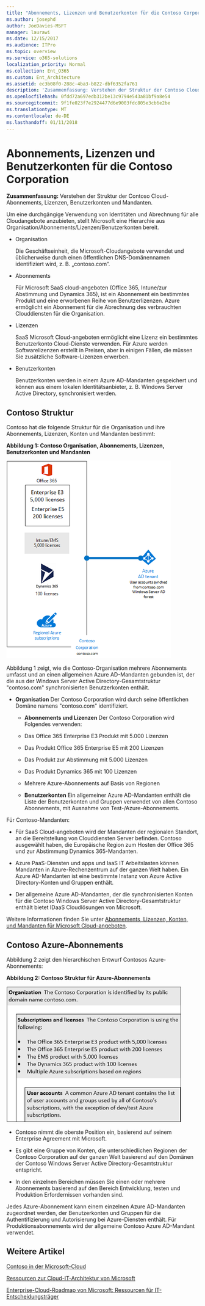 ```yaml
---
title: "Abonnements, Lizenzen und Benutzerkonten für die Contoso Corporation"
ms.author: josephd
author: JoeDavies-MSFT
manager: laurawi
ms.date: 12/15/2017
ms.audience: ITPro
ms.topic: overview
ms.service: o365-solutions
localization_priority: Normal
ms.collection: Ent_O365
ms.custom: Ent_Architecture
ms.assetid: ec3b08f0-288c-4ba3-b822-dbf6352fa761
description: 'Zusammenfassung: Verstehen der Struktur der Contoso Cloud-Abonnements, Lizenzen, Benutzerkonten und Mandanten.'
ms.openlocfilehash: 0fdd72a697edb312be13c9794e543a81bf9a8e54
ms.sourcegitcommit: 9f1fe023f7e2924477d6e9003fdc805e3cb6e2be
ms.translationtype: MT
ms.contentlocale: de-DE
ms.lasthandoff: 01/11/2018
---
```

# <a name="subscriptions-licenses-and-user-accounts-for-the-contoso-corporation"></a>Abonnements, Lizenzen und Benutzerkonten für die Contoso Corporation

 **Zusammenfassung:** Verstehen der Struktur der Contoso Cloud-Abonnements, Lizenzen, Benutzerkonten und Mandanten.
  
Um eine durchgängige Verwendung von Identitäten und Abrechnung für alle Cloudangebote anzubieten, stellt Microsoft eine Hierarchie aus Organisation/Abonnements/Lizenzen/Benutzerkonten bereit.

  
- Organisation
    
    Die Geschäftseinheit, die Microsoft-Cloudangebote verwendet und üblicherweise durch einen öffentlichen DNS-Domänennamen identifiziert wird, z. B. „contoso.com“.

    
- Abonnements
    
    Für Microsoft SaaS cloud-angeboten (Office 365, Intune/zur Abstimmung und Dynamics 365), ist ein Abonnement ein bestimmtes Produkt und eine erworbenen Reihe von Benutzerlizenzen. Azure ermöglicht ein Abonnement für die Abrechnung des verbrauchten Clouddiensten für die Organisation.
    
- Lizenzen
    
    SaaS Microsoft Cloud-angeboten ermöglicht eine Lizenz ein bestimmtes Benutzerkonto Cloud-Dienste verwenden. Für Azure werden Softwarelizenzen erstellt in Preisen, aber in einigen Fällen, die müssen Sie zusätzliche Software-Lizenzen erwerben.
    
- Benutzerkonten
    
    Benutzerkonten werden in einem Azure AD-Mandanten gespeichert und können aus einem lokalen Identitätsanbieter, z. B. Windows Server Active Directory, synchronisiert werden.
    
## <a name="contosos-structure"></a>Contoso Struktur

Contoso hat die folgende Struktur für die Organisation und ihre Abonnements, Lizenzen, Konten und Mandanten bestimmt:
  
**Abbildung 1: Contoso Organisation, Abonnements, Lizenzen, Benutzerkonten und Mandanten**

![Organisation, Abonnements, Lizenzen, Benutzerkonten und Mandanten von Contoso](images/Contoso_Poster/Subscriptions.png)
  
Abbildung 1 zeigt, wie die Contoso-Organisation mehrere Abonnements umfasst und an einen allgemeinen Azure AD-Mandanten gebunden ist, der die aus der Windows Server Active Directory-Gesamtstruktur "contoso.com" synchronisierten Benutzerkonten enthält.
  
- **Organisation** Der Contoso Corporation wird durch seine öffentlichen Domäne namens "contoso.com" identifiziert.
    
  - **Abonnements und Lizenzen** Der Contoso Corporation wird Folgendes verwenden:
    
  - Das Office 365 Enterprise E3 Produkt mit 5.000 Lizenzen
    
  - Das Produkt Office 365 Enterprise E5 mit 200 Lizenzen
    
  - Das Produkt zur Abstimmung mit 5.000 Lizenzen
    
  - Das Produkt Dynamics 365 mit 100 Lizenzen
    
  - Mehrere Azure-Abonnements auf Basis von Regionen
    
  - **Benutzerkonten** Ein allgemeiner Azure AD-Mandanten enthält die Liste der Benutzerkonten und Gruppen verwendet von allen Contoso Abonnements, mit Ausnahme von Test-/Azure-Abonnements.
    
Für Contoso-Mandanten:
  
- Für SaaS Cloud-angeboten wird der Mandanten der regionalen Standort, an die Bereitstellung von Clouddiensten Server befinden. Contoso ausgewählt haben, die Europäische Region zum Hosten der Office 365 und zur Abstimmung Dynamics 365-Mandanten. 
    
- Azure PaaS-Diensten und apps und IaaS IT Arbeitslasten können Mandanten in Azure-Rechenzentrum auf der ganzen Welt haben. Ein Azure AD-Mandanten ist eine bestimmte Instanz von Azure Active Directory-Konten und Gruppen enthält.
    
- Der allgemeine Azure AD-Mandanten, der die synchronisierten Konten für die Contoso Windows Server Active Directory-Gesamtstruktur enthält bietet IDaaS Cloudlösungen von Microsoft.
    
Weitere Informationen finden Sie unter [Abonnements, Lizenzen, Konten, und Mandanten für Microsoft Cloud-angeboten](subscriptions-licenses-accounts-and-tenants-for-microsoft-cloud-offerings.md).
  
## <a name="contosos-azure-subscriptions"></a>Contoso Azure-Abonnements

Abbildung 2 zeigt den hierarchischen Entwurf Contosos Azure-Abonnements:
  
**Abbildung 2: Contoso Struktur für Azure-Abonnements**

![Struktur für Azure-Abonnements von Contoso](images/Contoso_Poster/Subscriptions_Nested.png)
  
- Contoso nimmt die oberste Position ein, basierend auf seinem Enterprise Agreement mit Microsoft.
    
- Es gibt eine Gruppe von Konten, die unterschiedlichen Regionen der Contoso Corporation auf der ganzen Welt basierend auf den Domänen der Contoso Windows Server Active Directory-Gesamtstruktur entspricht.
    
- In den einzelnen Bereichen müssen Sie einen oder mehrere Abonnements basierend auf den Bereich Entwicklung, testen und Produktion Erfordernissen vorhanden sind.
    
Jedes Azure-Abonnement kann einem einzelnen Azure AD-Mandanten zugeordnet werden, der Benutzerkonten und Gruppen für die Authentifizierung und Autorisierung bei Azure-Diensten enthält.
 Für Produktionsabonnements wird der allgemeine Contoso Azure AD-Mandant verwendet.
  
## <a name="see-also"></a>Weitere Artikel

[Contoso in der Microsoft-Cloud](contoso-in-the-microsoft-cloud.md)
  
[Ressourcen zur Cloud-IT-Architektur von Microsoft](microsoft-cloud-it-architecture-resources.md)

[Enterprise-Cloud-Roadmap von Microsoft: Ressourcen für IT-Entscheidungsträger](https://sway.com/FJ2xsyWtkJc2taRD)




